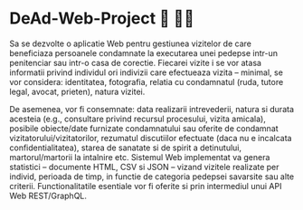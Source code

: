 # DeAd-Web-Project :police_officer: :policewoman:

Sa se dezvolte o aplicatie Web pentru gestiunea vizitelor de care beneficiaza persoanele condamnate la executarea unei pedepse intr-un penitenciar sau intr-o casa de corectie. Fiecarei vizite i se vor atasa informatii privind individul ori indivizii care efectueaza vizita – minimal, se vor considera: identitatea, fotografia, relatia cu condamnatul (ruda, tutore legal, avocat, prieten), natura vizitei.

De asemenea, vor fi consemnate: data realizarii intrevederii, natura si durata acesteia (e.g., consultare privind recursul procesului, vizita amicala), posibile obiecte/date furnizate condamnatului sau oferite de condamnat vizitatorului/vizitatorilor, rezumatul discutiilor efectuate (daca nu e incalcata confidentialitatea), starea de sanatate si de spirit a detinutului, martorul/martorii la intalnire etc. Sistemul Web implementat va genera statistici – documente HTML, CSV si JSON – vizand vizitele realizate per individ, perioada de timp, in functie de categoria pedepsei savarsite sau alte criterii. Functionalitatile esentiale vor fi oferite si prin intermediul unui API Web REST/GraphQL.
